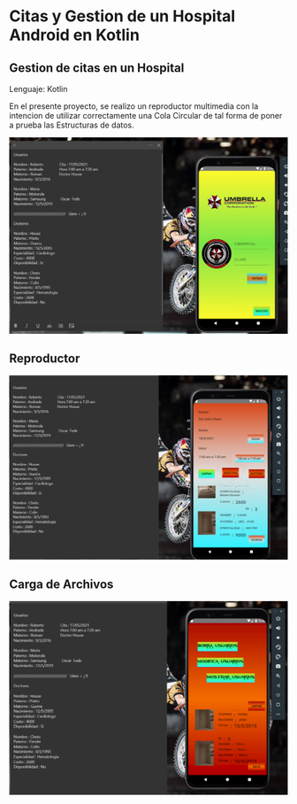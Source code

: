 # Citas y Gestion de un Hospital Android en Kotlin
## Gestion de citas en un Hospital

Lenguaje: Kotlin

En el presente proyecto, se realizo un reproductor multimedia con la intencion de utilizar correctamente una Cola Circular de tal forma de poner a prueba las Estructuras de datos.

![LOGIN](B1.JPG)

## Reproductor

![Citas](B2.JPG)

## Carga de Archivos

![Administracion](B3.JPG)
